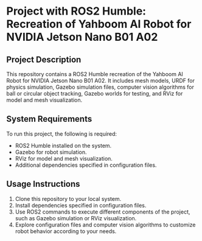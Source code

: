 # Project with ROS2 Humble: Recreation of Yahboom AI Robot for NVIDIA Jetson Nano B01 A02

## Project Description
This repository contains a ROS2 Humble recreation of the Yahboom AI Robot for NVIDIA Jetson Nano B01 A02. It includes mesh models, URDF for physics simulation, Gazebo simulation files, computer vision algorithms for ball or circular object tracking, Gazebo worlds for testing, and RViz for model and mesh visualization.

## System Requirements
To run this project, the following is required:
- ROS2 Humble installed on the system.
- Gazebo for robot simulation.
- RViz for model and mesh visualization.
- Additional dependencies specified in configuration files.

## Usage Instructions
1. Clone this repository to your local system.
2. Install dependencies specified in configuration files.
3. Use ROS2 commands to execute different components of the project, such as Gazebo simulation or RViz visualization.
4. Explore configuration files and computer vision algorithms to customize robot behavior according to your needs.
